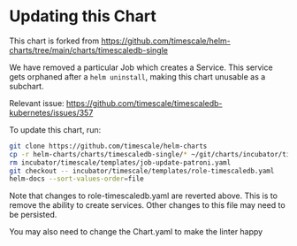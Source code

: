 # Updating this Chart

This chart is forked from https://github.com/timescale/helm-charts/tree/main/charts/timescaledb-single

We have removed a particular Job which creates a Service. This service
gets orphaned after a `helm uninstall`, making this chart unusable as
a subchart.

Relevant issue: https://github.com/timescale/timescaledb-kubernetes/issues/357

To update this chart, run:

```bash
git clone https://github.com/timescale/helm-charts
cp -r helm-charts/charts/timescaledb-single/* ~/git/charts/incubator/timescale/
rm incubator/timescale/templates/job-update-patroni.yaml
git checkout -- incubator/timescale/templates/role-timescaledb.yaml
helm-docs --sort-values-order=file
```

Note that changes to role-timescaledb.yaml are reverted above. This is to remove the
ability to create services. Other changes to this file may need to be persisted.

You may also need to change the Chart.yaml to make the linter happy
